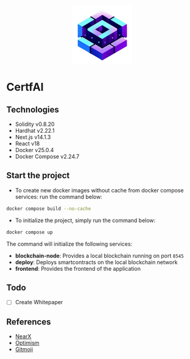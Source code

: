 <p align="center">
  <img src="frontend/public/images/logo.png" />
</p>

# CertfAI

## Technologies

- Solidity v0.8.20
- Hardhat v2.22.1
- Next.js v14.1.3
- React v18
- Docker v25.0.4
- Docker Compose v2.24.7

## Start the project

- To create new docker images without cache from docker compose services: run the command below:

```sh
docker compose build --no-cache
```

- To initialize the project, simply run the command below:

```sh
docker compose up
```

The command will initialize the following services:

- **blockchain-node**: Provides a local blockchain running on port `8545`
- **deploy**: Deploys smartcontracts on the local blockchain network
- **frontend**: Provides the frontend of the application

## Todo

- [ ] Create Whitepaper

## References

- [NearX](https://nearx.com.br)
- [Optimism](https://www.optimism.io/)
- [Gitmoji](https://github.com/carloscuesta/gitmoji)
